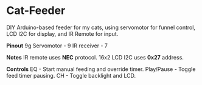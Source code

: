 # Cat-Feeder
DIY Arduino-based feeder for my cats, using servomotor for funnel control, LCD I2C for display, and IR Remote for input.

**Pinout**
9g Servomotor - 9
IR receiver - 7

**Notes**
IR remote uses **NEC** protocol.
16x2 LCD I2C uses **0x27** address.

**Controls**
EQ - Start manual feeding and override timer.
Play/Pause - Toggle feed timer pausing.
CH - Toggle backlight and LCD.
